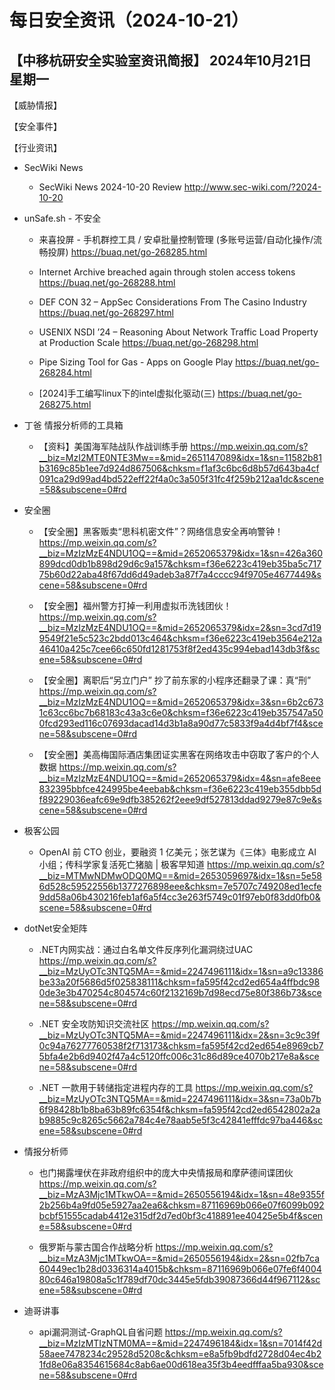 # 每日安全资讯（2024-10-21）

【中移杭研安全实验室资讯简报】
2024年10月21日 星期一
---------------------------
【威胁情报】

【安全事件】

【行业资讯】

- SecWiki News
  - SecWiki News 2024-10-20 Review
http://www.sec-wiki.com/?2024-10-20

- unSafe.sh - 不安全
  - 来喜投屏 - 手机群控工具 / 安卓批量控制管理 (多账号运营/自动化操作/流畅投屏)
https://buaq.net/go-268285.html

  - Internet Archive breached again through stolen access tokens
https://buaq.net/go-268288.html

  - DEF CON 32 – AppSec Considerations From The Casino Industry
https://buaq.net/go-268297.html

  - USENIX NSDI ’24 – Reasoning About Network Traffic Load Property at Production Scale
https://buaq.net/go-268298.html

  - Pipe Sizing Tool for Gas - Apps on Google Play
https://buaq.net/go-268284.html

  - [2024]手工编写linux下的intel虚拟化驱动(三)
https://buaq.net/go-268275.html

- 丁爸 情报分析师的工具箱
  - 【资料】美国海军陆战队作战训练手册
https://mp.weixin.qq.com/s?__biz=MzI2MTE0NTE3Mw==&mid=2651147089&idx=1&sn=11582b81b3169c85b1ee7d924d867506&chksm=f1af3c6bc6d8b57d643ba4cf091ca29d99ad4bd522eff22f4a0c3a505f31fc4f259b212aa1dc&scene=58&subscene=0#rd

- 安全圈
  - 【安全圈】黑客贩卖“思科机密文件”？网络信息安全再响警钟！
https://mp.weixin.qq.com/s?__biz=MzIzMzE4NDU1OQ==&mid=2652065379&idx=1&sn=426a360899dcd0db1b898d29d6c9a157&chksm=f36e6223c419eb35ba5c71775b60d22aba48f67dd6d49adeb3a87f7a4cccc94f9705e4677449&scene=58&subscene=0#rd

  - 【安全圈】福州警方打掉一利用虚拟币洗钱团伙！
https://mp.weixin.qq.com/s?__biz=MzIzMzE4NDU1OQ==&mid=2652065379&idx=2&sn=3cd7d199549f21e5c523c2bdd013c464&chksm=f36e6223c419eb3564e212a46410a425c7cee66c650fd1281753f8f2ed435c994ebad143db3f&scene=58&subscene=0#rd

  - 【安全圈】离职后“另立门户” 抄了前东家的小程序还翻录了课：真“刑”
https://mp.weixin.qq.com/s?__biz=MzIzMzE4NDU1OQ==&mid=2652065379&idx=3&sn=6b2c6731c63cc6bc7b68183c43a3c6e0&chksm=f36e6223c419eb357547a500fcd293ed116c07693dacad14d3b1a8a90d77c5833f9a4d4bf7f4&scene=58&subscene=0#rd

  - 【安全圈】美高梅国际酒店集团证实黑客在网络攻击中窃取了客户的个人数据
https://mp.weixin.qq.com/s?__biz=MzIzMzE4NDU1OQ==&mid=2652065379&idx=4&sn=afe8eee832395bbfce424995be4eebab&chksm=f36e6223c419eb355dbb5df89229036eafc69e9dfb385262f2eee9df527813ddad9279e87c9e&scene=58&subscene=0#rd

- 极客公园
  - OpenAI 前 CTO 创业，要融资 1 亿美元；张艺谋为《三体》电影成立 AI 小组；传科学家复活死亡猪脑 | 极客早知道
https://mp.weixin.qq.com/s?__biz=MTMwNDMwODQ0MQ==&mid=2653059697&idx=1&sn=5e586d528c59522556b1377276898eee&chksm=7e5707c749208ed1ecfe9dd58a06b430216feb1af6a5f4cc3e263f5749c01f97eb0f83dd0fb0&scene=58&subscene=0#rd

- dotNet安全矩阵
  - .NET内网实战：通过白名单文件反序列化漏洞绕过UAC
https://mp.weixin.qq.com/s?__biz=MzUyOTc3NTQ5MA==&mid=2247496111&idx=1&sn=a9c13386be33a20f5686d5f025838111&chksm=fa595f42cd2ed654a4ffbdc980de3e3b470254c804574c60f2132169b7d98ecd75e80f386b73&scene=58&subscene=0#rd

  - .NET 安全攻防知识交流社区
https://mp.weixin.qq.com/s?__biz=MzUyOTc3NTQ5MA==&mid=2247496111&idx=2&sn=3c9c39f0c94a76277760538f2f713173&chksm=fa595f42cd2ed654e8969cb75bfa4e2b6d9402f47a4c5120ffc006c31c86d89ce4070b217e8a&scene=58&subscene=0#rd

  - .NET 一款用于转储指定进程内存的工具
https://mp.weixin.qq.com/s?__biz=MzUyOTc3NTQ5MA==&mid=2247496111&idx=3&sn=73a0b7b6f98428b1b8ba63b89fc6354f&chksm=fa595f42cd2ed6542802a2ab9885c9c8265c5662a784c4e78aab5e5f3c42841efffdc97ba446&scene=58&subscene=0#rd

- 情报分析师
  - 也门揭露埋伏在非政府组织中的庞大中央情报局和摩萨德间谍团伙
https://mp.weixin.qq.com/s?__biz=MzA3Mjc1MTkwOA==&mid=2650556194&idx=1&sn=48e9355f2b256b4a9fd05e5927aa2ea6&chksm=87116969b066e07f6099b092bcbf51555cadab4412e315df2d7ed0bf3c418891ee40425e5b4f&scene=58&subscene=0#rd

  - 俄罗斯与蒙古国合作战略分析
https://mp.weixin.qq.com/s?__biz=MzA3Mjc1MTkwOA==&mid=2650556194&idx=2&sn=02fb7ca60449ec1b28d0336314a4015b&chksm=87116969b066e07fe6f400480c646a19808a5c1f789df70dc3445e5fdb39087366d44f967112&scene=58&subscene=0#rd

- 迪哥讲事
  - api漏洞测试-GraphQL自省问题
https://mp.weixin.qq.com/s?__biz=MzIzMTIzNTM0MA==&mid=2247496184&idx=1&sn=7014f42d58aee7478234c29528d5208c&chksm=e8a5fb9bdfd2728d04ec4b21fd8e06a8354615684c8ab6ae00d618ea35f3b4eedfffaa5ba930&scene=58&subscene=0#rd

